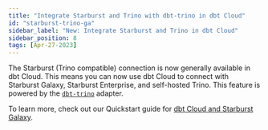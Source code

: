 ```yaml
---
title: "Integrate Starburst and Trino with dbt-trino in dbt Cloud"
id: "starburst-trino-ga"
sidebar_label: "New: Integrate Starburst and Trino in dbt Cloud"
sidebar_position: 8
tags: [Apr-27-2023]
---
```


The Starburst (Trino compatible) connection is now generally available in dbt Cloud. This means you can now use dbt Cloud to connect with Starburst Galaxy, Starburst Enterprise, and self-hosted Trino. This feature is powered by the [`dbt-trino`](https://github.com/starburstdata/dbt-trino) adapter.

To learn more, check out our Quickstart guide for [dbt Cloud and Starburst Galaxy](https://docs.getdbt.com/docs/quickstarts/dbt-cloud/starburst-galaxy).

